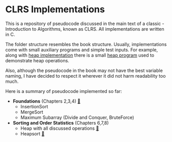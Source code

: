 # CLRS Implementations

This is a repository of pseudocode discussed in the main text of a classic - Introduction to Algorithms, known as CLRS.
All implementations are written in C.

The folder structure resembles the book structure. Usually, implementations come with small auxiliary programs and simple test inputs.
For example, along with [heap implementation](https://github.com/gboduljak/clrs-implementations/blob/master/data-structures/heaps/heap.c) there is a small [heap program](https://github.com/gboduljak/clrs-implementations/blob/master/data-structures/heaps/heap-program.c) used to demonstrate heap operations.

Also, although the pseudocode in the book may not have the best variable naming, I have decided to respect it wherever it did not harm readability too much.

Here is a summary of pseudocode implemented so far:

- **Foundations** (Chapters 2,3,4) [🔗](https://github.com/gboduljak/clrs-implementations/tree/master/foundations)
  - InsertionSort
  - MergeSort
  - Maximum Subarray (Divide and Conquer, BruteForce)
- **Sorting and Order Statistics** (Chapters 6,7,8)
  - Heap with all discussed operations [🔗](https://github.com/gboduljak/clrs-implementations/blob/master/data-structures/heaps/heap.c)
  - Heapsort [🔗](https://github.com/gboduljak/clrs-implementations/blob/master/data-structures/heaps/heap.c)
